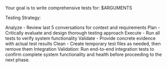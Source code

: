Your goal is to write comprehensive tests for: $ARGUMENTS

Testing Strategy:

Analyze - Review last 5 conversations for context and requirements
Plan - Critically evaluate and design thorough testing approach
Execute - Run all tests to verify system functionality
Validate - Provide concrete evidence with actual test results
Clean - Create temporary test files as needed, then remove them
Integration Validation:
Run end-to-end integration tests to confirm complete system functionality and health before proceeding to the next phase.